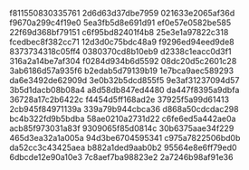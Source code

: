 f811550830335761
2d6d63d37dbe7959
021633e2065af36d
f9670a299c4f19e0
5ea3fb5d8e691d91
ef0e57e0582be585
22f69d368bf79151
c6f95bd82401f4b8
25e3e1a97822c318
fcedbec8f382cc71
12d3d0c75bdc48a9
f9296ed94eed9de8
8373734318c05ff4
0380370cd8b10eb9
d2338c1eacc0d3f1
316a2a14be7af304
f0284d934b6d5592
08dc20d5c2601c28
3ab6186d57a935f6
b2edab5d79139b19
1e7bca9aec589293
da6e3492de62909d
3e0b32b5dcd855f5
9e3af31237094d57
3b5d1dacb08b08a4
a8d58db847ed4480
da447f8395a9dbfa
36728a17c2b6422c
f4454d5ff168ad2e
37925f5a99d61413
2cb945f84971139a
339a79b944cbca36
d868a50cdcdac298
bc4b322fd9b5bdba
58ae0210a2731d22
c6fe6ed5a442ae0a
acb85f973031a83f
9309065f85d0814c
30b6375aae34f229
465d3ea32a1a005a
94d3be6704595341
c975a7822506bd0b
da52cc3c43425aea
b882a1ded9aab0b2
95564e8e6ff79ed0
6dbcde12e90a10e3
7c8aef7ba98823e2
2a7246b98af91e36
